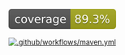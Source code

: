 [![Coverage](.github/badges/jacoco.svg)](https://github.com/pcroch/spring-security/actions/workflows/jacoco_badge.yml)


[![.github/workflows/maven.yml](https://github.com/pcroch/spring-security/actions/workflows/jacoco_badge.yml/badge.svg)](https://github.com/pcroch/spring-security/actions/workflows/jacoco_badge.yml)
